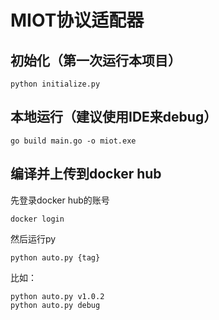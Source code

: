 # MIOT协议适配器

## 初始化（第一次运行本项目）
```
python initialize.py
```
## 本地运行（建议使用IDE来debug）
```
go build main.go -o miot.exe
```
## 编译并上传到docker hub
先登录docker hub的账号
```
docker login
```
然后运行py
```
python auto.py {tag}
```
比如：
```
python auto.py v1.0.2
python auto.py debug
```
